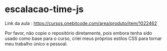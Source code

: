 # escalacao-time-js
Link da aula : https://cursos.onebitcode.com/area/produto/item/1022462 

Por favor, não copie o repositório diretamente, pois embora tenha sido usado como base para o curso, criei meus próprios estilos CSS para tornar meu trabalho único e pessoal.
